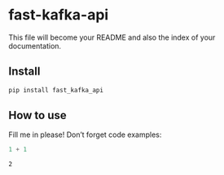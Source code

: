 fast-kafka-api
================

<!-- WARNING: THIS FILE WAS AUTOGENERATED! DO NOT EDIT! -->

This file will become your README and also the index of your
documentation.

## Install

``` sh
pip install fast_kafka_api
```

## How to use

Fill me in please! Don’t forget code examples:

``` python
1 + 1
```

    2
